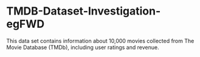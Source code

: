 # TMDB-Dataset-Investigation-egFWD
This data set contains information about 10,000 movies collected from The Movie Database (TMDb), including user ratings and revenue.
